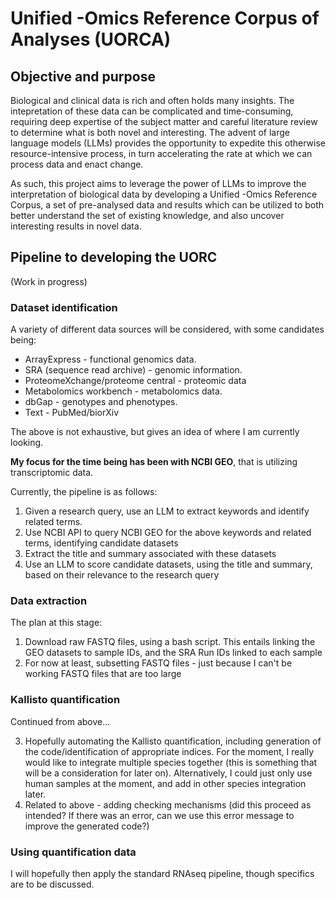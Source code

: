 # Unified -Omics Reference Corpus of Analyses (UORCA)
## Objective and purpose

Biological and clinical data is rich and often holds many insights. The intepretation of these data can be complicated and time-consuming, requiring deep expertise of the subject matter and careful literature review to determine what is both novel and interesting. The advent of large language models (LLMs) provides the opportunity to expedite this otherwise resource-intensive process, in turn accelerating the rate at which we can process data and enact change. 

As such, this project aims to leverage the power of LLMs to improve the interpretation of biological data by developing a Unified -Omics Reference Corpus, a set of pre-analysed data and results which can be utilized to both better understand the set of existing knowledge, and also uncover interesting results in novel data.

## Pipeline to developing the UORC

(Work in progress)

### Dataset identification

A variety of different data sources will be considered, with some candidates being:
- ArrayExpress - functional genomics data. 
- SRA (sequence read archive) - genomic information.
- ProteomeXchange/proteome central - proteomic data
- Metabolomics workbench - metabolomics data. 
- dbGap - genotypes and phenotypes.
- Text - PubMed/biorXiv

The above is not exhaustive, but gives an idea of where I am currently looking.

__My focus for the time being has been with NCBI GEO__, that is utilizing transcriptomic data. 

Currently, the pipeline is as follows:
1. Given a research query, use an LLM to extract keywords and identify related terms.
2. Use NCBI API to query NCBI GEO for the above keywords and related terms, identifying candidate datasets
3. Extract the title and summary associated with these datasets
4. Use an LLM to score candidate datasets, using the title and summary, based on their relevance to the research query

### Data extraction

The plan at this stage:
1. Download raw FASTQ files, using a bash script. This entails linking the GEO datasets to sample IDs, and the SRA Run IDs linked to each sample
2. For now at least, subsetting FASTQ files - just because I can't be working FASTQ files that are too large

### Kallisto quantification

Continued from above...

3. Hopefully automating the Kallisto quantification, including generation of the code/identification of appropriate indices. For the moment, I really would like to integrate multiple species together (this is something that will be a consideration for later on). Alternatively, I could just only use human samples at the moment, and add in other species integration later.
4. Related to above - adding checking mechanisms (did this proceed as intended? If there was an error, can we use this error message to improve the generated code?)

### Using quantification data

I will hopefully then apply the standard RNAseq pipeline, though specifics are to be discussed. 
